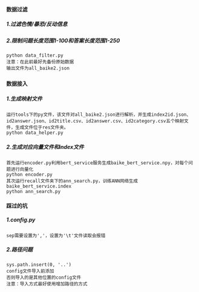 #### 数据过滤

##### 1.过滤色情/暴恐/反动信息

##### 2.限制问题长度范围1-100和答案长度范围1-250

```
python data_filter.py 
注意：在此前最好先备份原始数据
输出文件为all_baike2.json
```

##### 

#### 数据接入

##### 1.生成映射文件

```
运行tools下的py文件，该文件对all_baike2.json进行解析，并生成index2id.json、id2answer.json、id2title.csv、id2answer.csv、id2category.csv五个映射文件，生成文件位于res文件夹。
python data_helper.py
```

##### 2.生成对应向量文件和index文件

```
首先运行encoder.py利用bert_service服务生成baike_bert_service.npy，对每个问题进行向量化
python encoder.py
其次运行recall文件夹下的ann_search.py，训练ANN网络生成baike_bert_service.index
python ann_search.py
```



#### 踩过的坑

##### 1.config.py

```
sep需要设置为','，设置为'\t'文件读取会报错
```

##### 2.路径问题

```
sys.path.insert(0, '..')
config文件导入前添加
否则导入的是其他位置的config文件
注意：导入方式最好使用增加路径的方式
```

